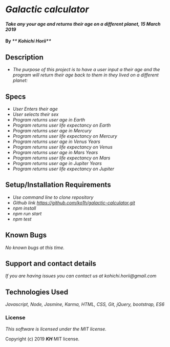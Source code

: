 # _Galactic calculator_

#### _Take any your age and returns their age on a different planet, 15 March 2019_

#### By _** Kohichi Horii**_

## Description

* _The purpose of this project is to have a user input a their age and the program will return their age back to them in they lived on a different planet:_

## Specs
* _User Enters their age_
* _User selects their sex_
* _Program returns user age in Earth_
* _Program returns user life expectancy on Earth_
* _Program returns user age in Mercury_
* _Program returns user life expectancy on Mercury_
* _Program returns user age in Venus Years_
* _Program returns user life expectancy on Venus_
* _Program returns user age in Mars Years_
* _Program returns user life expectancy on Mars_
* _Program returns user age in Jupiter Years_
* _Program returns user life expectancy on Jupiter_


## Setup/Installation Requirements

* _Use command line to clone repository_
* _Github link https://github.com/ko1h/galactic-calculator.git_
* _npm install_
* _npm run start_
* _npm test_

## Known Bugs

_No known bugs at this time._

## Support and contact details

_If you are having issues you can contact us at kohichi.horii@gmail.com_

## Technologies Used

_Javascript, Node, Jasmine, Karma, HTML, CSS, Git, jQuery, bootstrap, ES6_


### License

*This software is licensed under the MIT license.*

Copyright (c) 2019 **_KH_** MIT license.
